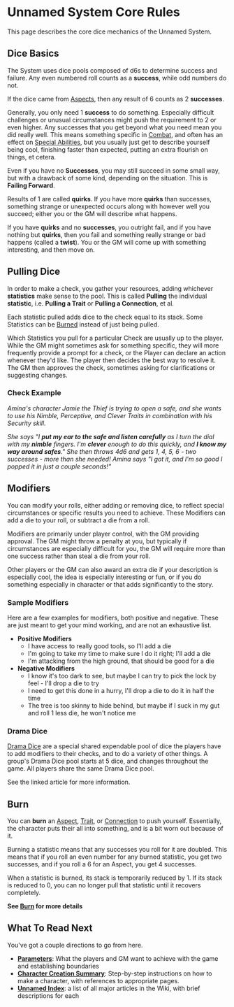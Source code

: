 # Unnamed System Core Rules

This page describes the core dice mechanics of the Unnamed System.

## Dice Basics

The System uses dice pools composed of d6s to determine success and failure. Any even numbered roll counts as a **success**, while odd numbers do not.

If the dice came from [Aspects](Aspects.md), then any result of 6 counts as 2 **successes**.

Generally, you only need 1 **success** to do something. Especially difficult challenges or unusual circumstances might push the requirement to 2 or even higher. Any successes that you get beyond what you need mean you did really well. This means something specific in [Combat](Combat.md), and often has an effect on [Special Abilities](SpecialAbilities.md), but you usually just get to describe yourself being cool, finishing faster than expected, putting an extra flourish on things, et cetera.

Even if you have no **Successes**, you may still succeed in some small way, but with a drawback of some kind, depending on the situation. This is **Failing Forward**.

Results of 1 are called **quirks**. If you have more **quirks** than successes, something strange or unexpected occurs along with however well you succeed; either you or the GM will describe what happens.

If you have **quirks** and no **successes**, you outright fail, and if you have nothing but **quirks**, then you fail and something really strange or bad happens (called a **twist**). You or the GM will come up with something interesting, and then move on.

## Pulling Dice

In order to make a check, you gather your resources, adding whichever **statistics** make sense to the pool. This is called **Pulling** the individual **statistic**, i.e. **Pulling a Trait** or **Pulling a Connection**, et al.

Each statistic pulled adds dice to the check equal to its stack. Some Statistics can be [Burned](Burn.md) instead of just being pulled.

Which Statistics you pull for a particular Check are usually up to the player. While the GM might sometimes ask for something specific, they will more frequently provide a prompt for a check, or the Player can declare an action whenever they'd like. The player then decides the best way to resolve it. The GM then approves the check, sometimes asking for clarifications or suggesting changes.

### Check Example

*Amina's character Jamie the Thief is trying to open a safe, and she wants to use his Nimble, Perceptive, and Clever Traits in combination with his Security skill.*

*She says "I **put my ear to the safe and listen carefully** as I turn the dial with my **nimble** fingers. I'm **clever** enough to do this quickly, and **I know my way around safes**." She then throws 4d6 and gets 1, 4, 5, 6 - two successes - more than she needed! Amina says "I got it, and I'm so good I popped it in just a couple seconds!"*

## Modifiers

You can modify your rolls, either adding or removing dice, to reflect special circumstances or specific results you need to achieve. These Modifiers can add a die to your roll, or subtract a die from a roll.

Modifiers are primarily under player control, with the GM providing approval. The GM might throw a penalty at you, but typically if circumstances are especially difficult for you, the GM will require more than one success rather than steal a die from your roll.

Other players or the GM can also award an extra die if your description is especially cool, the idea is especially interesting or fun, or if you do something especially in character or that adds significantly to the story.

### Sample Modifiers

Here are a few examples for modifiers, both positive and negative. These are just meant to get your mind working, and are not an exhaustive list.

- **Positive Modifiers**
  - I have access to really good tools, so I'll add a die
  - I'm going to take my time to make sure I do it right; I'll add a die
  - I'm attacking from the high ground, that should be good for a die
- **Negative Modifiers**
  - I know it's too dark to see, but maybe I can try to pick the lock by feel - I'll drop a die to try
  - I need to get this done in a hurry, I'll drop a die to do it in half the time
  - The tree is too skinny to hide behind, but maybe if I suck in my gut and roll 1 less die, he won't notice me

### Drama Dice
 
[Drama Dice](DramaDice.md) are a special shared expendable pool of dice the players have to add modifiers to their checks, and to do a variety of other things. A group's Drama Dice pool starts at 5 dice, and changes throughout the game. All players share the same Drama Dice pool.

See the linked article for more information.

## Burn

You can **burn** an [Aspect](Aspects.md), [Trait](Traits.md), or [Connection](Connections.md) to push yourself. Essentially, the character puts their all into something, and is a bit worn out because of it.

Burning a statistic means that any successes you roll for it are doubled. This means that if you roll an even number for any burned statistic, you get two successes, and if you roll a 6 for an Aspect, you get 4 successes.

When a statistic is burned, its stack is temporarily reduced by 1. If its stack is reduced to 0, you can no longer pull that statistic until it recovers completely.

**See [Burn](Burn.md) for more details**

## What To Read Next

You've got a couple directions to go from here.

- **[Parameters](Parameters.md)**: What the players and GM want to achieve with the game and establishing boundaries
- **[Character Creation Summary](CCSummary.md)**: Step-by-step instructions on how to make a character, with references to appropriate pages.
- **[Unnamed Index](UnnamedIndex.md)**: a list of all major articles in the Wiki, with brief descriptions for each
